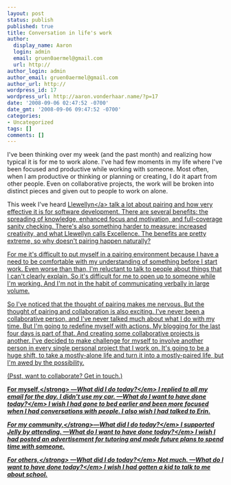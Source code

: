 ```yaml
---
layout: post
status: publish
published: true
title: Conversation in life's work
author:
  display_name: Aaron
  login: admin
  email: gruen0aermel@gmail.com
  url: http://
author_login: admin
author_email: gruen0aermel@gmail.com
author_url: http://
wordpress_id: 17
wordpress_url: http://aaron.vonderhaar.name/?p=17
date: '2008-09-06 02:47:52 -0700'
date_gmt: '2008-09-06 09:47:52 -0700'
categories:
- Uncategorized
tags: []
comments: []
---
```

<p>I've been thinking over my week (and the past month) and realizing how typical it is for me to work alone.  I've had few moments in my life where I've been focused and productive while working with someone.  Most often, when I am productive or thinking or planning or creating, I do it apart from other people.  Even on collaborative projects, the work will be broken into distinct pieces and given out to people to work on alone.</p>
<p>This week I've heard <a href="http:&#47;&#47;www.spunlabs.com&#47;">Llewellyn<&#47;a> talk a lot about pairing and how very effective it is for software development.  There are several benefits: the spreading of knowledge, enhanced focus and motivation, and full-coverage sanity checking.  There's also something harder to measure: increased creativity, and what Llewellyn calls Excellence.  The benefits are pretty extreme, so why doesn't pairing happen naturally?</p>
<p>For me it's difficult to put myself in a pairing environment because I have a need to be comfortable with my understanding of something before I start work.  Even worse than than, I'm reluctant to talk to people about things that I can't clearly explain.  So it's difficult for me to open up to someone while I'm working.  And I'm not in the habit of communicating verbally in large volume.</p>
<p>So I've noticed that the thought of pairing makes me nervous.  But the thought of pairing and collaboration is also exciting.  I've never been a collaborative person, and I've never talked much about what I do with my time.  But I'm going to redefine myself with actions.  My blogging for the last four days is part of that.  And creating some collaborative projects is another.  I've decided to make challenge for myself to involve another person in every single personal project that I work on.  It's going to be a huge shift, to take a mostly-alone life and turn it into a mostly-paired life, but I'm awed by the possibility.</p>
<p>(Psst, want to collaborate?  Get in touch.)</p>
<hr&#47;>
<p><strong>For myself,<&#47;strong>  &mdash;<em>What did I do today?<&#47;em>  I replied to all my email for the day.  I didn't use my car.  &mdash;<em>What do I want to have done today?<&#47;em>  I wish I had gone to bed earlier and been more focused when I had conversations with people.  I also wish I had talked to Erin.</p>
<p><strong>For my community,<&#47;strong>&mdash;<em>What did I do today?<&#47;em>  I supported Jelly by attending. &mdash;<em>What do I want to have done today?<&#47;em>  I wish I had posted an advertisement for tutoring and made future plans to spend time with someone.  </p>
<p><strong>For others,<&#47;strong>  &mdash;<em>What did I do today?<&#47;em>  Not much.  &mdash;<em>What do I want to have done today?<&#47;em>  I wish I had gotten a kid to talk to me about school.</p>
